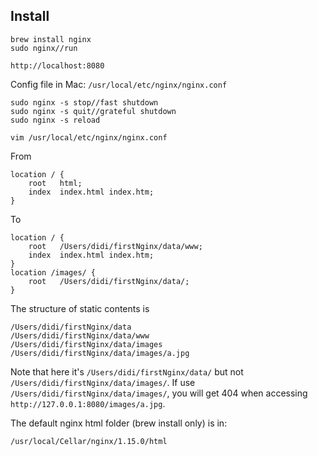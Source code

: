 ## Install

```
brew install nginx
sudo nginx//run
```

`http://localhost:8080`

Config file in Mac: `/usr/local/etc/nginx/nginx.conf`

```
sudo nginx -s stop//fast shutdown
sudo nginx -s quit//grateful shutdown
sudo nginx -s reload
```

```
vim /usr/local/etc/nginx/nginx.conf
```

From

```
location / {
    root   html;
    index  index.html index.htm;
}
```

To

```
location / {
    root   /Users/didi/firstNginx/data/www;
    index  index.html index.htm;
}
location /images/ {
    root   /Users/didi/firstNginx/data/;
}
```

The structure of static contents is

```
/Users/didi/firstNginx/data
/Users/didi/firstNginx/data/www
/Users/didi/firstNginx/data/images
/Users/didi/firstNginx/data/images/a.jpg
```

Note that here it's `/Users/didi/firstNginx/data/` but not `/Users/didi/firstNginx/data/images/`. If use `/Users/didi/firstNginx/data/images/`, you will get 404 when accessing `http://127.0.0.1:8080/images/a.jpg`.

The default nginx html folder (brew install only) is in:

```
/usr/local/Cellar/nginx/1.15.0/html
```
